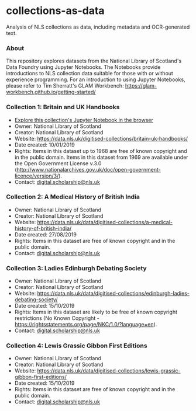 # collections-as-data
Analysis of NLS collections as data, including metadata and OCR-generated text.

### About
This repository explores datasets from the National Library of Scotland's Data Foundry using Jupyter Notebooks.  The Notebooks provide introductions to NLS collection data suitable for those with or without experience programming.  For an introduction to using Jupyter Notebooks, please refer to Tim Sherratt's GLAM Workbench: https://glam-workbench.github.io/getting-started/

### Collection 1: Britain and UK Handbooks
* [Explore this collection's Jupyter Notebook in the browser](https://mybinder.org/v2/gh/NLS-Digital-Scholarship/collections-as-data/b279687e53ea652eca0d1a2c583238a1baaca89b)
* Owner: National Library of Scotland
* Creator: National Library of Scotland
* Website: https://data.nls.uk/digitised-collections/britain-uk-handbooks/
* Date created: 10/01/2019
* Rights: Items in this dataset up to 1968 are free of known copyright and in the public domain. Items in this dataset from 1969 are available under the Open Government License v.3.0 (http://www.nationalarchives.gov.uk/doc/open-government-licence/version/3/).
* Contact: digital.scholarship@nls.uk

### Collection 2: A Medical History of British India
* Owner: National Library of Scotland
* Creator: National Library of Scotland
* Website: https://data.nls.uk/data/digitised-collections/a-medical-history-of-british-india/
* Date created: 27/08/2019
* Rights: Items in this dataset are free of known copyright and in the public domain.
* Contact: digital.scholarship@nls.uk

### Collection 3: Ladies Edinburgh Debating Society
* Owner: National Library of Scotland
* Creator: National Library of Scotland
* Website: https://data.nls.uk/data/digitised-collections/edinburgh-ladies-debating-society/
* Date created: 15/10/2019
* Rights: Items in this dataset are likely to be free of known copyright restrictions (No Known Copyright - https://rightsstatements.org/page/NKC/1.0/?language=en).
* Contact: digital.scholarship@nls.uk

### Collection 4: Lewis Grassic Gibbon First Editions
* Owner: National Library of Scotland
* Creator: National Library of Scotland
* Website: https://data.nls.uk/data/digitised-collections/lewis-grassic-gibbon-first-editions/
* Date created: 15/10/2019
* Rights: Items in this dataset are free of known copyright and in the public domain.
* Contact: digital.scholarship@nls.uk
